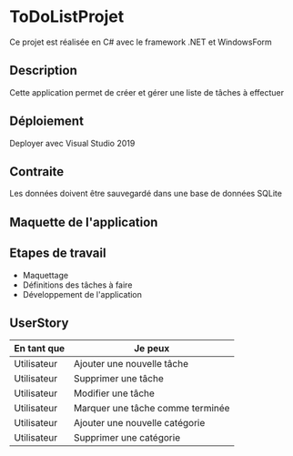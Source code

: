 # ToDoListProjet
Ce  projet est réalisée en C# avec le framework .NET et WindowsForm

## Description
Cette application permet de créer et gérer une liste de tâches à effectuer

## Déploiement
Deployer avec Visual Studio 2019

## Contraite
Les données doivent être sauvegardé dans une base de données SQLite

## Maquette de l'application

## Etapes de travail

- Maquettage
- Définitions des tâches à faire
- Développement de l'application

## UserStory

| En tant que |           Je peux               | 
|-------------|---------------------------------|
| Utilisateur | Ajouter une nouvelle tâche      |
| Utilisateur | Supprimer une tâche             |
| Utilisateur | Modifier une tâche              |
| Utilisateur | Marquer une tâche comme terminée|          
| Utilisateur | Ajouter une nouvelle catégorie  |
| Utilisateur | Supprimer une catégorie         |
